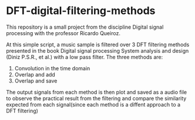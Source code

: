 # DFT-digital-filtering-methods

This repository is a small project from the discipline Digital signal processing with the professor Ricardo Queiroz.

At this simple script, a music sample is filtered over 3 DFT filtering methods presented in the book Digital signal processing System analysis and design (Diniz P.S.R., et al.) with a low pass filter. The three methods are:

1. Convolution in the time domain
2. Overlap and add
3. Overlap and save

The output signals from each method is then plot and saved as a audio file to observe the practical result from the filtering and compare the similarity expected from each signal(since each method is a diffent approach to a DFT filtering)

